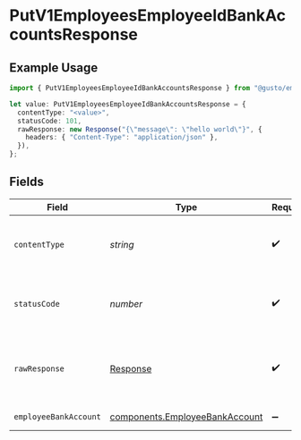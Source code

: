 # PutV1EmployeesEmployeeIdBankAccountsResponse

## Example Usage

```typescript
import { PutV1EmployeesEmployeeIdBankAccountsResponse } from "@gusto/embedded-api/models/operations/putv1employeesemployeeidbankaccounts.js";

let value: PutV1EmployeesEmployeeIdBankAccountsResponse = {
  contentType: "<value>",
  statusCode: 101,
  rawResponse: new Response("{\"message\": \"hello world\"}", {
    headers: { "Content-Type": "application/json" },
  }),
};
```

## Fields

| Field                                                                            | Type                                                                             | Required                                                                         | Description                                                                      |
| -------------------------------------------------------------------------------- | -------------------------------------------------------------------------------- | -------------------------------------------------------------------------------- | -------------------------------------------------------------------------------- |
| `contentType`                                                                    | *string*                                                                         | :heavy_check_mark:                                                               | HTTP response content type for this operation                                    |
| `statusCode`                                                                     | *number*                                                                         | :heavy_check_mark:                                                               | HTTP response status code for this operation                                     |
| `rawResponse`                                                                    | [Response](https://developer.mozilla.org/en-US/docs/Web/API/Response)            | :heavy_check_mark:                                                               | Raw HTTP response; suitable for custom response parsing                          |
| `employeeBankAccount`                                                            | [components.EmployeeBankAccount](../../models/components/employeebankaccount.md) | :heavy_minus_sign:                                                               | Example response                                                                 |